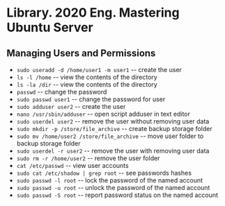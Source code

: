 # Library. 2020 Eng. Mastering Ubuntu Server

## Managing Users and Permissions

- `sudo useradd -d /home/user1 -m user1` -- create the user
- `ls -l /home` -- view the contents of the directory
- `ls -la /dir` -- view the contents of the directory
- `passwd` -- change the password
- `sudo passwd user1` -- change the password for user
- `sudo adduser user2` -- create the user
- `nano /usr/sbin/adduser` -- open script adduser in text editor
- `sudo userdel user2` -- remove the user without removing user data
- `sudo mkdir -p /store/file_archive` -- create backup storage folder
- `sudo mv /home/user2 /store/file_archive` -- move user folder to backup storage folder
- `sudo userdel -r user2` -- remove the user with removing user data
- `sudo rm -r /home/user2` -- remove the user folder
- `cat /etc/passwd` -- view user accounts
- `sudo cat /etc/shadow | grep root` -- see passwords hashes
- `sudo passwd -l root` -- lock the password of the named account
- `sudo passwd -u root` -- unlock the password of the named account
- `sudo passwd -S root` -- report password status on the named account
